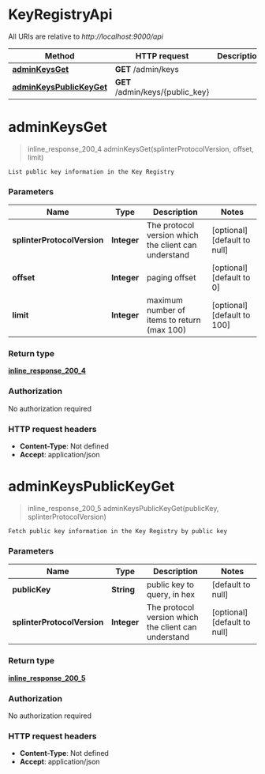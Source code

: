 # KeyRegistryApi

All URIs are relative to *http://localhost:9000/api*

Method | HTTP request | Description
------------- | ------------- | -------------
[**adminKeysGet**](KeyRegistryApi.md#adminKeysGet) | **GET** /admin/keys | 
[**adminKeysPublicKeyGet**](KeyRegistryApi.md#adminKeysPublicKeyGet) | **GET** /admin/keys/{public_key} | 


<a name="adminKeysGet"></a>
# **adminKeysGet**
> inline_response_200_4 adminKeysGet(splinterProtocolVersion, offset, limit)



    List public key information in the Key Registry

### Parameters

Name | Type | Description  | Notes
------------- | ------------- | ------------- | -------------
 **splinterProtocolVersion** | **Integer**| The protocol version which the client can understand | [optional] [default to null]
 **offset** | **Integer**| paging offset | [optional] [default to 0]
 **limit** | **Integer**| maximum number of items to return (max 100) | [optional] [default to 100]

### Return type

[**inline_response_200_4**](/Models/inline_response_200_4.md)

### Authorization

No authorization required

### HTTP request headers

- **Content-Type**: Not defined
- **Accept**: application/json

<a name="adminKeysPublicKeyGet"></a>
# **adminKeysPublicKeyGet**
> inline_response_200_5 adminKeysPublicKeyGet(publicKey, splinterProtocolVersion)



    Fetch public key information in the Key Registry by public key

### Parameters

Name | Type | Description  | Notes
------------- | ------------- | ------------- | -------------
 **publicKey** | **String**| public key to query, in hex | [default to null]
 **splinterProtocolVersion** | **Integer**| The protocol version which the client can understand | [optional] [default to null]

### Return type

[**inline_response_200_5**](/Models/inline_response_200_5.md)

### Authorization

No authorization required

### HTTP request headers

- **Content-Type**: Not defined
- **Accept**: application/json


